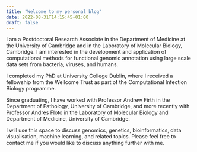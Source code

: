 ```yaml
---
title: "Welcome to my personal blog"
date: 2022-08-31T14:15:45+01:00
draft: false
---
```


I am a Postdoctoral Research Associate in the Department of Medicine at the University of Cambridge and in the Laboratory of Molecular Biology, Cambridge. I am interested in the development and application of computational methods for functional genomic annotation using large scale data sets from bacteria, viruses, and humans.

I completed my PhD at University College Dublin, where I received a fellowship from the Wellcome Trust as part of the Computational Infection Biology programme.

Since graduating, I have worked with Professor Andrew Firth in the Department of Pathology, University of Cambridge, and more recently with Professor Andres Floto in the Laboratory of Molecular Biology and Department of Medicine, University of Cambridge.

I will use this space to discuss genomics, genetics, bioinformatics, data visualisation, machine learning, and related topics. Please feel free to contact me if you would like to discuss anything further with me.
